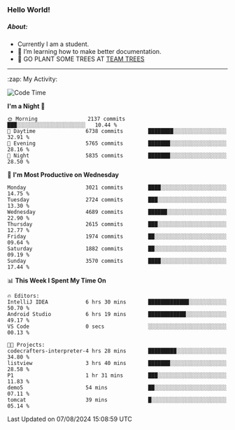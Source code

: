 ### Hello World!

##### About:
- Currently I am a student.
- 🌱 I’m learning how to make better documentation.
- 🌱 GO PLANT SOME TREES AT [TEAM TREES](https://teamtrees.org/)

---
  <summary>:zap: My Activity:</summary>
  
<!--START_SECTION:waka-->
![Code Time](http://img.shields.io/badge/Code%20Time-1%2C395%20hrs%2033%20mins-blue)

**I'm a Night 🦉** 

```text
🌞 Morning                2137 commits        ███░░░░░░░░░░░░░░░░░░░░░░   10.44 % 
🌆 Daytime                6738 commits        ████████░░░░░░░░░░░░░░░░░   32.91 % 
🌃 Evening                5765 commits        ███████░░░░░░░░░░░░░░░░░░   28.16 % 
🌙 Night                  5835 commits        ███████░░░░░░░░░░░░░░░░░░   28.50 % 
```
📅 **I'm Most Productive on Wednesday** 

```text
Monday                   3021 commits        ████░░░░░░░░░░░░░░░░░░░░░   14.75 % 
Tuesday                  2724 commits        ███░░░░░░░░░░░░░░░░░░░░░░   13.30 % 
Wednesday                4689 commits        ██████░░░░░░░░░░░░░░░░░░░   22.90 % 
Thursday                 2615 commits        ███░░░░░░░░░░░░░░░░░░░░░░   12.77 % 
Friday                   1974 commits        ██░░░░░░░░░░░░░░░░░░░░░░░   09.64 % 
Saturday                 1882 commits        ██░░░░░░░░░░░░░░░░░░░░░░░   09.19 % 
Sunday                   3570 commits        ████░░░░░░░░░░░░░░░░░░░░░   17.44 % 
```


📊 **This Week I Spent My Time On** 

```text
🔥 Editors: 
IntelliJ IDEA            6 hrs 30 mins       █████████████░░░░░░░░░░░░   50.70 % 
Android Studio           6 hrs 19 mins       ████████████░░░░░░░░░░░░░   49.17 % 
VS Code                  0 secs              ░░░░░░░░░░░░░░░░░░░░░░░░░   00.13 % 

🐱‍💻 Projects: 
codecrafters-interpreter-4 hrs 28 mins       █████████░░░░░░░░░░░░░░░░   34.80 % 
listview                 3 hrs 40 mins       ███████░░░░░░░░░░░░░░░░░░   28.58 % 
P1                       1 hr 31 mins        ███░░░░░░░░░░░░░░░░░░░░░░   11.83 % 
demo5                    54 mins             ██░░░░░░░░░░░░░░░░░░░░░░░   07.11 % 
tomcat                   39 mins             █░░░░░░░░░░░░░░░░░░░░░░░░   05.14 % 
```


 Last Updated on 07/08/2024 15:08:59 UTC
<!--END_SECTION:waka-->
